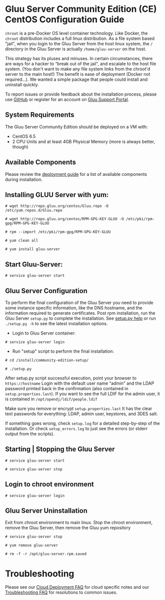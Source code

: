 # Gluu Server Community Edition (CE) CentOS Configuration Guide

`chroot` is a pre-Docker OS level container technology. Like Docker, the `chroot` distribution includes a full linux distribution. As a file system based "jail", when you login to the Gluu Server from the host linux system, the `/` directory in the Gluu Server is actually `/home/gluu-server` on the host. 

This strategy has its pluses and minuses. In certain circumstances, there are ways for a hacker to “break out of the jail”, and escalate to the host file system. (You don't want to make any file system links from the chroot'd server to the main host!) The benefit is ease of deployment (Docker not required...). We wanted a simple package that people could install and uninstall quickly.

To report issues or provide feedback about the installation process, please use [GitHub](https://github.com/GluuFederation/community-edition-setup/issues) or register for an account on [Gluu Support Portal](https://support.gluu.org).

## System Requirements

The Gluu Server Community Edition should be deployed on a VM with:

* CentOS 6.5 
* 2 CPU Units and at least 4GB Physical Memory (more is always better, though)

## Available Components
Please review the [deployment guide](./index.md) for a list of available components during installation. 

## Installing GLUU Server with yum:

`# wget http://repo.gluu.org/centos/Gluu.repo -O /etc/yum.repos.d/Gluu.repo`

`# wget http://repo.gluu.org/centos/RPM-GPG-KEY-GLUU -O /etc/pki/rpm-gpg/RPM-GPG-KEY-GLUU`

`# rpm --import /etc/pki/rpm-gpg/RPM-GPG-KEY-GLUU`

`# yum clean all`

`# yum install gluu-server`

## Start Gluu-Server: 

`# service gluu-server start`

## Gluu Server Configuration

To perform the final configuration of the Gluu Server you need to provide some instance specific information, like the DNS hostname, and the information required to generate certificates. Post rpm installation, run the Gluu Server `setup.py` to complete the installation.  See [setup.py help](./setup_py.md) or run `./setup.py -h` to see the latest installation options.  

* Login to Gluu Server container: 

`# service gluu-server login`

* Run "setup" script to perform the final installation: 

`# cd /install/community-edition-setup/`

`# ./setup.py`


After setup.py script successful execution, point your browser to `https://hostname` Login with the
default user name “admin” and the LDAP password printed back in the confirmation (also 
contained in `setup.properties.last`). If you want to see the full LDIF for the admin user,
it is contained in `/opt/opendj/ldif/people.ldif`

Make sure you remove or encrypt `setup.properties.last` It has the clear text passwords for everything: LDAP, admin user, keystores, and 3DES salt.

If something goes wrong, check `setup.log` for a detailed step-by-step of the installation. Or check 
`setup_errors.log` to just see the errors (or stderr output from the scripts).

<!--
If you want to script the installation of the Gluu Server, user the `-f` option or just save the 
properties file as `setup.properties` and it will be automatically detected. Also use the `-n` option 
to suppress the interactive confirmation to proceed. For example, to re-run the last installation:

`./setup.py -n -f setup.properties.last`
-->

## Starting | Stopping the Gluu Server

`# service gluu-server start`

`# service gluu-server stop`

## Login to chroot environment

`# service gluu-server login`

## Gluu Server Uninstallation

Exit from chroot environment to main linux. Stop the chroot environment, remove the Gluu Server,
then remove the Gluu yum repository

`# service gluu-server stop`

`# yum remove gluu-server`

`# rm -f -r /opt/gluu-server.rpm.saved`

# Troubleshooting
Please see our [Cloud Deployment FAQ](../../faq/cloud-faq.md) for cloud specific notes and our [Troubleshooting FAQ](../../faq/troubleshooting.md) for resolutions to common issues.  

<!--
or 

`# rpm -e Gluu-Server-Repo-2.0-0.el6.x86_64`
-->
